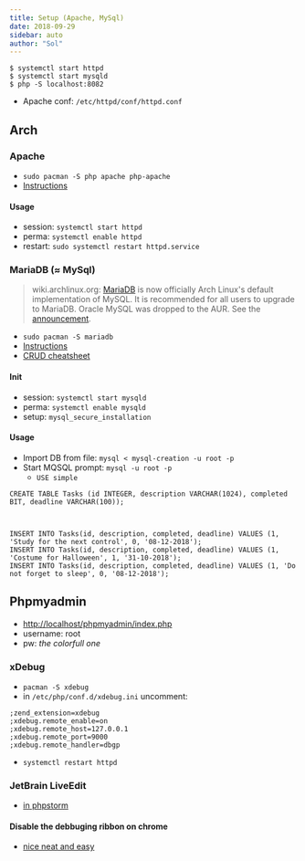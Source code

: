 ```yaml
---
title: Setup (Apache, MySql)
date: 2018-09-29
sidebar: auto
author: "Sol"
---
```


```
$ systemctl start httpd
$ systemctl start mysqld
$ php -S localhost:8082
```

* Apache conf: `/etc/httpd/conf/httpd.conf`

## Arch

### Apache
* `sudo pacman -S php apache php-apache`
* [Instructions](https://wiki.archlinux.org/index.php/Apache_HTTP_Server)

#### Usage
* session: `systemctl start httpd`
* perma: `systemctl enable httpd`
* restart: `sudo systemctl restart httpd.service`


### MariaDB ($\approx$ MySql)
>wiki.archlinux.org: [MariaDB](https://mariadb.com/) is now officially Arch Linux's default implementation of MySQL. It is recommended for all users to upgrade to MariaDB. Oracle MySQL was dropped to the AUR. See the [announcement](https://www.archlinux.org/news/mariadb-replaces-mysql-in-repositories/). 

* `sudo pacman -S mariadb`
* [Instructions](https://wiki.archlinux.org/index.php/MySQL)
* [CRUD cheatsheet](https://gist.github.com/hofmannsven/9164408)

#### Init
* session: `systemctl start mysqld`
* perma: `systemctl enable mysqld`
* setup: `mysql_secure_installation`

#### Usage
* Import DB from file: `mysql < mysql-creation -u root -p`
* Start MQSQL prompt: `mysql -u root -p`
    * `USE simple`

```
CREATE TABLE Tasks (id INTEGER, description VARCHAR(1024), completed BIT, deadline VARCHAR(100));



INSERT INTO Tasks(id, description, completed, deadline) VALUES (1, 'Study for the next control', 0, '08-12-2018');
INSERT INTO Tasks(id, description, completed, deadline) VALUES (1, 'Costume for Halloween', 1, '31-10-2018');
INSERT INTO Tasks(id, description, completed, deadline) VALUES (1, 'Do not forget to sleep', 0, '08-12-2018');
```

## Phpmyadmin
* [http://localhost/phpmyadmin/index.php](http://localhost/phpmyadmin/index.php)
* username: root
* pw: _the colorfull one_

### xDebug
* `pacman -S xdebug`
* in `/etc/php/conf.d/xdebug.ini` uncomment:

```
;zend_extension=xdebug
;xdebug.remote_enable=on
;xdebug.remote_host=127.0.0.1
;xdebug.remote_port=9000
;xdebug.remote_handler=dbgp
```

* `systemctl restart httpd`

### JetBrain LiveEdit

* [in phpstorm](https://confluence.jetbrains.com/display/PhpStorm/Live+Edit+in+PhpStorm)

#### Disable the debbuging ribbon on chrome

* [nice neat and easy](https://www.gamefromscratch.com/post/2014/07/13/Permanently-turning-off-the-Chrome-debugging-message.aspx)